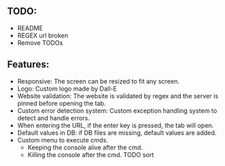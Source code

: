 ## TODO:
- README
- REGEX url broken
- Remove TODOs
## Features:
- Responsive: The screen can be resized to fit any screen.
- Logo: Custom logo made by Dall-E
- Website validation: The website is validated by regex and the server is pinned before opening the tab.
- Custom error detection system: Custom exception handling system to detect and handle errors.
- When entering the URL, if the enter key is pressed, the tab will open.
- Default values in DB: if DB files are missing, default values are added.
- Custom menu to execute cmds.
	- Keeping the console alive after the cmd.
	- Killing the console after the cmd.
TODO sort
